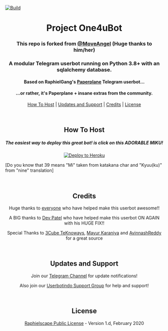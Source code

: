 [![Build](https://github.com/NoCrypt/UserBot/workflows/FailedChecker/badge.svg?branch=sql-extended)](https://github.com/NoCrypt/UserBot/actions "Build")
<h1 align="center">Project One4uBot</h1>
<h3 align="center"> This repo is forked from <a href="http://t.me/MoveAngel">@MoveAngel</a> (Huge thanks to him/her)</h3>
<p/>
<h3 align="center">A modular Telegram userbot running on Python 3.8+ with an sqlalchemy database.</h3>
<h4 align="center">Based on RaphielGang's <a href="https://github.com/RaphielGang/Telegram-UserBot">Paperplane</a> Telegram userbot...</h4>
<h4 align="center">...or rather, it's Paperplane + insane extras from the community.</h4>
<p align="center"><a href="#how-to-host">How To Host</a> | <a href="#updates-and-support">Updates and Support</a> | <a href="#credits">Credits</a> | <a href="#license">License</a></p>
<p align="center">&nbsp;</p>
<h2 align="center">How To Host</h2>
<h5 align="center">The easiest way to deploy this great bot! is click on this ADORABLE MIKU! </h5>
<p align="center"><a href="https://heroku.com/deploy?template=https://github.com/NoCrypt/UserBot/tree/sql-extended"> <img src="https://i.ibb.co/103nDSk/15171.jpg" alt="Deploy to Heroku" /></a></p>
<p >[Do you know that 39 means "Mi" taken from katakana char and "Kyuu(ku)" from "nine" translation]</p>
<p align="center">&nbsp;</p>
<h2 align="center">Credits</h2>
<p align="center">Huge thanks to <a href="https://github.com/NoCrypt/UserBot/graphs/contributors">everyone</a> who have helped make this userbot awesome!!</p>
<p align="center">A BIG thanks to <a href="https://github.com/Devp73">Dev Patel</a> who have helped make this userbot ON AGAIN with his HUGE FIX!!</p>
<p align="center">Special Thanks to <a href="https://t.me/Three_Cube_TeKnoways">3Cube TeKnoways</a>, <a href="https://github.com/mkaraniya">Mayur Karaniya</a> and <a href="https://github.com/AvinashReddy3108">AvinnashReddy</a> for a great source</p>
<p align="center">&nbsp;</p>
<h2 align="center">Updates and Support</h2>
<p align="center">Join our <a href="https://t.me/PaperplaneExtended_news">Telegram Channel</a> for update notifications!</p>
<p align="center">Also join our <a href="https://t.me/userbotindo">Userbotindo Support Group</a> for help and support!</p>
<p align="center">&nbsp;</p>
<h2 align="center">License</h2>
<p align="center"><a href="https://github.com/NoCrypt/UserBot/blob/sql-extended/LICENSE">Raphielscape Public License</a> - Version 1.d, February 2020</p>
